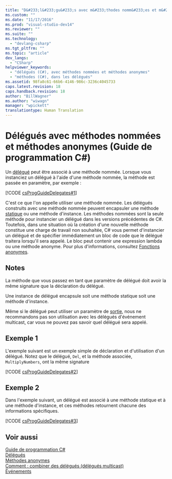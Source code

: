 ```yaml
---
title: "D&#233;l&#233;gu&#233;s avec m&#233;thodes nomm&#233;es et m&#233;thodes anonymes (Guide de programmation&#160;C#) | Microsoft Docs"
ms.custom: ""
ms.date: "11/17/2016"
ms.prod: "visual-studio-dev14"
ms.reviewer: ""
ms.suite: ""
ms.technology: 
  - "devlang-csharp"
ms.tgt_pltfrm: ""
ms.topic: "article"
dev_langs: 
  - "CSharp"
helpviewer_keywords: 
  - "délégués (C#), avec méthodes nommées et méthodes anonymes"
  - "méthodes (C#), dans les délégués"
ms.assetid: 98fa8c61-66b6-4146-986c-3236c4045733
caps.latest.revision: 18
caps.handback.revision: 18
author: "BillWagner"
ms.author: "wiwagn"
manager: "wpickett"
translationtype: Human Translation
---
```

# D&#233;l&#233;gu&#233;s avec m&#233;thodes nomm&#233;es et m&#233;thodes anonymes (Guide de programmation&#160;C#)
Un [délégué](../../../csharp/language-reference/keywords/delegate.md) peut être associé à une méthode nommée.  Lorsque vous instanciez un délégué à l'aide d'une méthode nommée, la méthode est passée en paramètre, par exemple :  
  
 [!CODE [csProgGuideDelegates#1](../CodeSnippet/VS_Snippets_VBCSharp/csProgGuideDelegates#1)]  
  
 C'est ce que l'on appelle utiliser une méthode nommée.  Les délégués construits avec une méthode nommée peuvent encapsuler une méthode [statique](../../../csharp/language-reference/keywords/static.md) ou une méthode d'instance.  Les méthodes nommées sont la seule méthode pour instancier un délégué dans les versions précédentes de C\#.  Toutefois, dans une situation où la création d'une nouvelle méthode constitue une charge de travail non souhaitée, C\# vous permet d'instancier un délégué et de spécifier immédiatement un bloc de code que le délégué traitera lorsqu'il sera appelé.  Le bloc peut contenir une expression lambda ou une méthode anonyme.  Pour plus d'informations, consultez [Fonctions anonymes](../../../csharp/programming-guide/statements-expressions-operators/anonymous-functions.md).  
  
## Notes  
 La méthode que vous passez en tant que paramètre de délégué doit avoir la même signature que la déclaration du délégué.  
  
 Une instance de délégué encapsule soit une méthode statique soit une méthode d'instance.  
  
 Même si le délégué peut utiliser un paramètre de [sortie](../../../csharp/language-reference/keywords/out.md), nous ne recommandons pas son utilisation avec les délégués d'événement multicast, car vous ne pouvez pas savoir quel délégué sera appelé.  
  
## Exemple 1  
 L'exemple suivant est un exemple simple de déclaration et d'utilisation d'un délégué.  Notez que le délégué, `Del`, et la méthode associée, `MultiplyNumbers`, ont la même signature  
  
 [!CODE [csProgGuideDelegates#2](../CodeSnippet/VS_Snippets_VBCSharp/csProgGuideDelegates#2)]  
  
## Exemple 2  
 Dans l'exemple suivant, un délégué est associé à une méthode statique et à une méthode d'instance, et ces méthodes retournent chacune des informations spécifiques.  
  
 [!CODE [csProgGuideDelegates#3](../CodeSnippet/VS_Snippets_VBCSharp/csProgGuideDelegates#3)]  
  
## Voir aussi  
 [Guide de programmation C\#](../../../csharp/programming-guide/index.md)   
 [Délégués](../../../csharp/programming-guide/delegates/index.md)   
 [Méthodes anonymes](../../../csharp/programming-guide/statements-expressions-operators/anonymous-methods.md)   
 [Comment : combiner des délégués \(délégués multicast\)](../../../csharp/programming-guide/delegates/how-to-combine-delegates-multicast-delegates.md)   
 [Événements](../../../csharp/programming-guide/events/index.md)